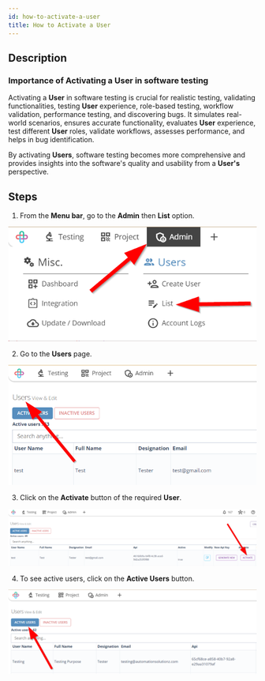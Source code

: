 ```yaml
---
id: how-to-activate-a-user
title: How to Activate a User
---
```


## Description

### Importance of Activating a User in software testing

Activating a **User** in software testing is crucial for realistic testing, validating functionalities, testing **User** experience, role-based testing, workflow validation, performance testing, and discovering bugs. It simulates real-world scenarios, ensures accurate functionality, evaluates **User** experience, test different **User** roles, validate workflows, assesses performance, and helps in bug identification. 

By activating **Users**, software testing becomes more comprehensive and provides insights into the software's quality and usability from a **User's** perspective.

## Steps

1. From the **Menu bar**, go to the **Admin** then **List** option.

![](/img/how-tos/how-to-activate-a-user/user-list.png)

2. Go to the **Users** page.

![](/img/how-tos/how-to-activate-a-user/users-page.png)

3. Click on the **Activate** button of the required **User**.

![](/img/how-tos/how-to-activate-a-user/activate-user.png)

4. To see active users, click on the **Active Users** button.

![](/img/how-tos/how-to-activate-a-user/active-users.png)